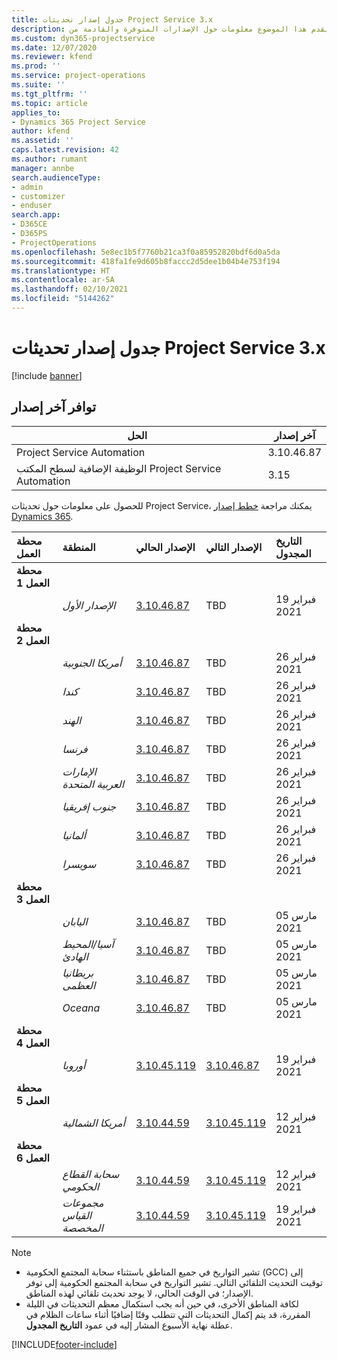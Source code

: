 ```yaml
---
title: جدول إصدار تحديثات Project Service 3.x
description: يقدم هذا الموضوع معلومات حول الإصدارات المتوفرة والقادمة من Dynamics 365 Project Service Automation.
ms.custom: dyn365-projectservice
ms.date: 12/07/2020
ms.reviewer: kfend
ms.prod: ''
ms.service: project-operations
ms.suite: ''
ms.tgt_pltfrm: ''
ms.topic: article
applies_to:
- Dynamics 365 Project Service
author: kfend
ms.assetid: ''
caps.latest.revision: 42
ms.author: rumant
manager: annbe
search.audienceType:
- admin
- customizer
- enduser
search.app:
- D365CE
- D365PS
- ProjectOperations
ms.openlocfilehash: 5e8ec1b5f7760b21ca3f0a85952820bdf6d0a5da
ms.sourcegitcommit: 418fa1fe9d605b8faccc2d5dee1b04b4e753f194
ms.translationtype: HT
ms.contentlocale: ar-SA
ms.lasthandoff: 02/10/2021
ms.locfileid: "5144262"
---
```

# <a name="update-release-schedule-for-project-service-3x"></a>جدول إصدار تحديثات Project Service 3.x

[!include [banner](../includes/psa-now-project-operations.md)]

## <a name="latest-version-availability"></a>توافر آخر إصدار

| الحل  | آخر إصدار |
|-------|----|
| Project Service Automation    | 3.10.46.87  |
| الوظيفة الإضافية لسطح المكتب Project Service Automation                | 3.15           |

للحصول على معلومات حول تحديثات Project Service، يمكنك مراجعة [خطط إصدار Dynamics 365](https://docs.microsoft.com/dynamics365/release-plans/). 

| محطة العمل  | المنطقة | الإصدار الحالي | الإصدار التالي |  التاريخ المجدول
| :---   | :---   | :---   | :---   |:---   |         
|<strong>محطة العمل 1</strong> | |  |  | |
| | <i>الإصدار الأول</i> | [3.10.46.87](whats-new-ur-28-5.md) | TBD | 19 فبراير 2021
|<strong>محطة العمل 2</strong> | |  |  | |
| | <i>أمريكا الجنوبية</i> | [3.10.46.87](whats-new-ur-28-5.md) | TBD | 26 فبراير 2021
| | <i>كندا</i> | [3.10.46.87](whats-new-ur-28-5.md) | TBD | 26 فبراير 2021
| | <i>الهند</i> | [3.10.46.87](whats-new-ur-28-5.md) | TBD | 26 فبراير 2021
| | <i>فرنسا</i> | [3.10.46.87](whats-new-ur-28-5.md) | TBD | 26 فبراير 2021
| | <i>الإمارات العربية المتحدة</i> | [3.10.46.87](whats-new-ur-28-5.md) | TBD | 26 فبراير 2021
| | <i>جنوب إفريقيا</i> | [3.10.46.87](whats-new-ur-28-5.md) | TBD | 26 فبراير 2021
| | <i>ألمانيا</i> | [3.10.46.87](whats-new-ur-28-5.md) | TBD | 26 فبراير 2021
| | <i>سويسرا</i> | [3.10.46.87](whats-new-ur-28-5.md) | TBD | 26 فبراير 2021
|<strong>محطة العمل 3</strong> | |  |  | |
| | <i>اليابان</i> | [3.10.46.87](whats-new-ur-28-5.md) | TBD | 05 مارس 2021
| | <i>آسيا/المحيط الهادئ</i> | [3.10.46.87](whats-new-ur-28-5.md) | TBD | 05 مارس 2021
| | <i>بريطانيا العظمى</i> | [3.10.46.87](whats-new-ur-28-5.md) | TBD | 05 مارس 2021
| | <i>Oceana</i> | [3.10.46.87](whats-new-ur-28-5.md) | TBD | 05 مارس 2021
|<strong>محطة العمل 4</strong> | |  |  | |
| | <i>أوروبا</i> | [3.10.45.119](whats-new-ur-27-5.md) | [3.10.46.87](whats-new-ur-28-5.md) | 19 فبراير 2021
|<strong>محطة العمل 5</strong> | |  |  | |
| | <i>أمريكا الشمالية</i> | [3.10.44.59](whats-new-ur-26.md) | [3.10.45.119](whats-new-ur-27-5.md) | 12 فبراير 2021
|<strong>محطة العمل 6</strong> | |  |  | |
| | <i>سحابة القطاع الحكومي</i> | [3.10.44.59](whats-new-ur-26.md) | [3.10.45.119](whats-new-ur-27-5.md) | 12 فبراير 2021
| | <i>مجموعات القياس المخصصة</i> | [3.10.44.59](whats-new-ur-26.md) | [3.10.45.119](whats-new-ur-27-5.md) | 19 فبراير 2021

>[!Note]
> - تشير التواريخ في جميع المناطق باستثناء سحابة المجتمع الحكومية (GCC) إلى توقيت التحديث التلقائي التالي. تشير التواريخ في سحابة المجتمع الحكومية إلى توفر الإصدار؛ في الوقت الحالي، لا يوجد تحديث تلقائي لهذه المناطق.
> - لكافة المناطق الأخرى، في حين أنه يجب استكمال معظم التحديثات في الليلة المقررة، قد يتم إكمال التحديثات التي تتطلب وقتًا إضافيًا أثناء ساعات الظلام في عطلة نهاية الأسبوع المشار إليه في عمود **التاريخ المجدول**.


[!INCLUDE[footer-include](../includes/footer-banner.md)]